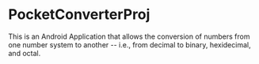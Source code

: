PocketConverterProj
===================

This is an Android Application that allows the conversion of numbers from one number system to another -- i.e., from decimal to binary, hexidecimal, and octal.
